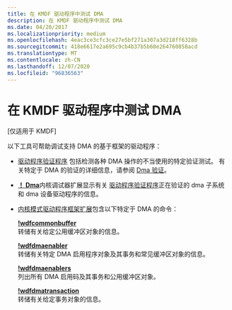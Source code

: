 ```yaml
---
title: 在 KMDF 驱动程序中测试 DMA
description: 在 KMDF 驱动程序中测试 DMA
ms.date: 04/20/2017
ms.localizationpriority: medium
ms.openlocfilehash: 4eac3ce3cfc3ce27e5bf271a307a3d218ff6328b
ms.sourcegitcommit: 418e6617e2a695c9cb4b37b5b60e264760858acd
ms.translationtype: MT
ms.contentlocale: zh-CN
ms.lasthandoff: 12/07/2020
ms.locfileid: "96836563"
---
```

# <a name="testing-dma-in-kmdf-drivers"></a>在 KMDF 驱动程序中测试 DMA


\[仅适用于 KMDF\]

以下工具可帮助调试支持 DMA 的基于框架的驱动程序：

-   [驱动程序验证程序](../devtest/driver-verifier.md) 包括检测各种 DMA 操作的不当使用的特定验证测试。 有关特定于 DMA 的验证的详细信息，请参阅 [Dma 验证](../devtest/dma-verification.md)。

-   [**！ Dma**](../debugger/-dma.md)内核调试器扩展显示有关 [驱动程序验证程序](../devtest/driver-verifier.md)正在验证的 dma 子系统和 dma 设备驱动程序的信息。

-   [内核模式驱动程序框架扩展](../debugger/kernel-mode-driver-framework-extensions--wdfkd-dll-.md)包含以下特定于 DMA 的命令：

    <a href="" id="-wdfcommonbuffer"></a>[**!wdfcommonbuffer**](../debugger/-wdfkd-wdfcommonbuffer.md)  
    转储有关给定公用缓冲区对象的信息。

    <a href="" id="-wdfdmaenabler"></a>[**!wdfdmaenabler**](../debugger/-wdfkd-wdfdmaenabler.md)  
    转储有关特定 DMA 启用程序对象及其事务和常见缓冲区对象的信息。

    <a href="" id="-wdfdmaenablers"></a>[**!wdfdmaenablers**](../debugger/-wdfkd-wdfdmaenablers.md)  
    列出所有 DMA 启用码及其事务和公用缓冲区对象。

    <a href="" id="-wdfdmatransaction"></a>[**!wdfdmatransaction**](../debugger/-wdfkd-wdfdmatransaction.md)  
    转储有关给定事务对象的信息。

 

